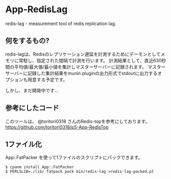 App-RedisLag
============
redis-lag -  measurement tool of redis replication lag.


何をするもの?
-------------

redis-lagは、Redisのレプリケーション遅延を計測するためにデーモンとしてメモリに常駐し、指定された間隔で計測を行います。
計測結果として、直近630秒間の平均値/最大値/最小値を集計しマスターサーバーに記録されます。
マスターサーバーに記録した集計結果をmunin pluginの出力形式でstdoutに出力するオプションも用意する予定です。

しかし、まだ開発中です...


参考にしたコード
----------------

このツールは、 @toritori0318 さんのRedis-topを参考にしております。
https://github.com/toritori0318/p5-App-RedisTop

1ファイル化
-----------

App::FatPacker を使って1ファイルのスクリプトにパックできます。

```
$ cpanm install App::FatPacker
$ PERL5LIB=./lib/ fatpack pack bin/redis-lag >redis-lag-packed.pl
```
